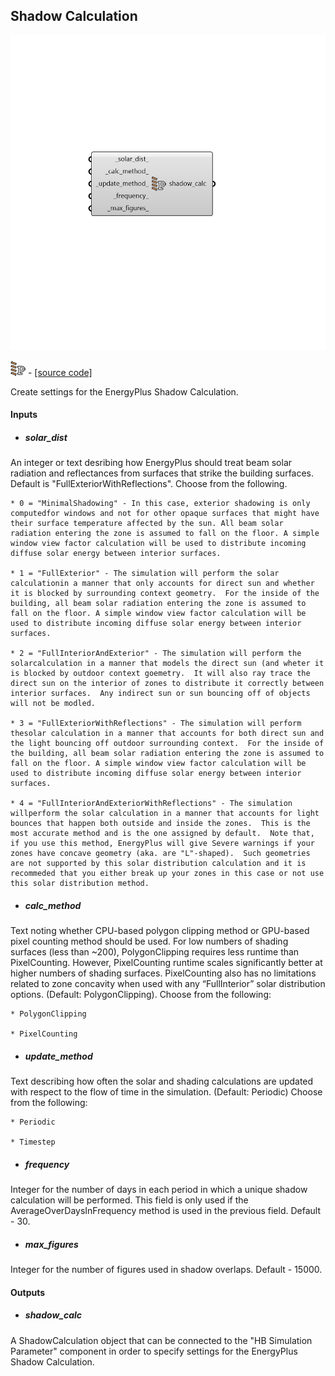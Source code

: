 ## Shadow Calculation

![](../../images/components/Shadow_Calculation.png)

![](../../images/icons/Shadow_Calculation.png) - [[source code]](https://github.com/ladybug-tools/honeybee-grasshopper-energy/blob/master/honeybee_grasshopper_energy/src//HB%20Shadow%20Calculation.py)


Create settings for the EnergyPlus Shadow Calculation. 



#### Inputs
* ##### solar_dist 
An integer or text desribing how EnergyPlus should treat beam solar radiation and reflectances from surfaces that strike the building surfaces. Default is "FullExteriorWithReflections". Choose from the following. 

    * 0 = "MinimalShadowing" - In this case, exterior shadowing is only computedfor windows and not for other opaque surfaces that might have their surface temperature affected by the sun. All beam solar radiation entering the zone is assumed to fall on the floor. A simple window view factor calculation will be used to distribute incoming diffuse solar energy between interior surfaces. 

    * 1 = "FullExterior" - The simulation will perform the solar calculationin a manner that only accounts for direct sun and whether it is blocked by surrounding context geometry.  For the inside of the building, all beam solar radiation entering the zone is assumed to fall on the floor. A simple window view factor calculation will be used to distribute incoming diffuse solar energy between interior surfaces. 

    * 2 = "FullInteriorAndExterior" - The simulation will perform the solarcalculation in a manner that models the direct sun (and wheter it is blocked by outdoor context goemetry.  It will also ray trace the direct sun on the interior of zones to distribute it correctly between interior surfaces.  Any indirect sun or sun bouncing off of objects will not be modled. 

    * 3 = "FullExteriorWithReflections" - The simulation will perform thesolar calculation in a manner that accounts for both direct sun and the light bouncing off outdoor surrounding context.  For the inside of the building, all beam solar radiation entering the zone is assumed to fall on the floor. A simple window view factor calculation will be used to distribute incoming diffuse solar energy between interior surfaces. 

    * 4 = "FullInteriorAndExteriorWithReflections" - The simulation willperform the solar calculation in a manner that accounts for light bounces that happen both outside and inside the zones.  This is the most accurate method and is the one assigned by default.  Note that, if you use this method, EnergyPlus will give Severe warnings if your zones have concave geometry (aka. are "L"-shaped).  Such geometries are not supported by this solar distribution calculation and it is recommeded that you either break up your zones in this case or not use this solar distribution method. 
* ##### calc_method 
Text noting whether CPU-based polygon clipping method or GPU-based pixel counting method should be used. For low numbers of shading surfaces (less than ~200), PolygonClipping requires less runtime than PixelCounting. However, PixelCounting runtime scales significantly better at higher numbers of shading surfaces. PixelCounting also has no limitations related to zone concavity when used with any “FullInterior” solar distribution options. (Default: PolygonClipping). Choose from the following: 

    * PolygonClipping

    * PixelCounting
* ##### update_method 
Text describing how often the solar and shading calculations are updated with respect to the flow of time in the simulation. (Default: Periodic) Choose from the following: 

    * Periodic

    * Timestep
* ##### frequency 
Integer for the number of days in each period in which a unique shadow calculation will be performed. This field is only used if the AverageOverDaysInFrequency method is used in the previous field. Default - 30. 
* ##### max_figures 
Integer for the number of figures used in shadow overlaps. Default - 15000. 

#### Outputs
* ##### shadow_calc
A ShadowCalculation object that can be connected to the "HB Simulation Parameter" component in order to specify settings for the EnergyPlus Shadow Calculation. 